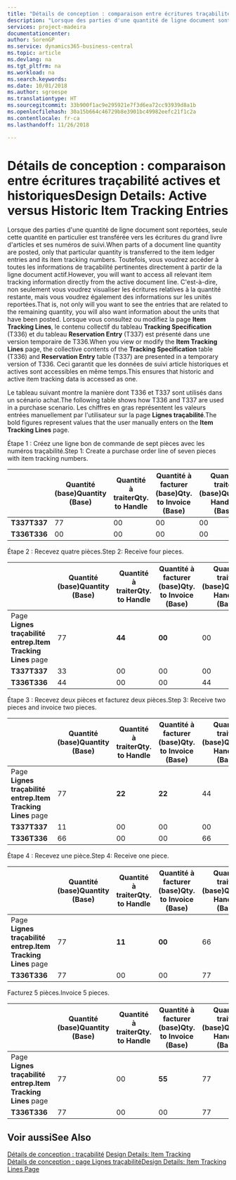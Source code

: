 ```yaml
---
title: "Détails de conception : comparaison entre écritures traçabilité actives et historiques | Microsoft Docs"
description: "Lorsque des parties d'une quantité de ligne document sont reportées, seule cette quantité en particulier est transférée vers les écritures du grand livre d'articles et ses numéros de suivi. Toutefois, vous voudrez accéder à toutes les informations de traçabilité pertinentes directement à partir de la ligne document actif. C'est-à-dire, non seulement vous voudrez visualiser les écritures relatives à la quantité restante, mais vous voudrez également des informations sur les unités reportées. Lorsque vous consultez ou modifiez la page **Item Tracking Lines**, le contenu collectif du tableau **Tracking Specification** (T336) et du tableau **Reservation Entry** (T337) est présenté dans une version temporaire de T336. Ceci garantit que les données de suivi article historiques et actives sont accessibles en même temps."
services: project-madeira
documentationcenter: 
author: SorenGP
ms.service: dynamics365-business-central
ms.topic: article
ms.devlang: na
ms.tgt_pltfrm: na
ms.workload: na
ms.search.keywords: 
ms.date: 10/01/2018
ms.author: sgroespe
ms.translationtype: HT
ms.sourcegitcommit: 33b900f1ac9e295921e7f3d6ea72cc93939d8a1b
ms.openlocfilehash: 30a15b664c46729b8e3901bc49982eefc21f1c2a
ms.contentlocale: fr-ca
ms.lasthandoff: 11/26/2018

---
```

# <a name="design-details-active-versus-historic-item-tracking-entries"></a><span data-ttu-id="aae6e-107">Détails de conception : comparaison entre écritures traçabilité actives et historiques</span><span class="sxs-lookup"><span data-stu-id="aae6e-107">Design Details: Active versus Historic Item Tracking Entries</span></span>
<span data-ttu-id="aae6e-108">Lorsque des parties d'une quantité de ligne document sont reportées, seule cette quantité en particulier est transférée vers les écritures du grand livre d'articles et ses numéros de suivi.</span><span class="sxs-lookup"><span data-stu-id="aae6e-108">When parts of a document line quantity are posted, only that particular quantity is transferred to the item ledger entries and its item tracking numbers.</span></span> <span data-ttu-id="aae6e-109">Toutefois, vous voudrez accéder à toutes les informations de traçabilité pertinentes directement à partir de la ligne document actif.</span><span class="sxs-lookup"><span data-stu-id="aae6e-109">However, you will want to access all relevant item tracking information directly from the active document line.</span></span> <span data-ttu-id="aae6e-110">C'est-à-dire, non seulement vous voudrez visualiser les écritures relatives à la quantité restante, mais vous voudrez également des informations sur les unités reportées.</span><span class="sxs-lookup"><span data-stu-id="aae6e-110">That is, not only will you want to see the entries that are related to the remaining quantity, you will also want information about the units that have been posted.</span></span> <span data-ttu-id="aae6e-111">Lorsque vous consultez ou modifiez la page **Item Tracking Lines**, le contenu collectif du tableau **Tracking Specification** (T336) et du tableau **Reservation Entry** (T337) est présenté dans une version temporaire de T336.</span><span class="sxs-lookup"><span data-stu-id="aae6e-111">When you view or modify the **Item Tracking Lines** page, the collective contents of the **Tracking Specification** table (T336) and **Reservation Entry** table (T337) are presented in a temporary version of T336.</span></span> <span data-ttu-id="aae6e-112">Ceci garantit que les données de suivi article historiques et actives sont accessibles en même temps.</span><span class="sxs-lookup"><span data-stu-id="aae6e-112">This ensures that historic and active item tracking data is accessed as one.</span></span>  

 <span data-ttu-id="aae6e-113">Le tableau suivant montre la manière dont T336 et T337 sont utilisés dans un scénario achat.</span><span class="sxs-lookup"><span data-stu-id="aae6e-113">The following table shows how T336 and T337 are used in a purchase scenario.</span></span> <span data-ttu-id="aae6e-114">Les chiffres en gras représentent les valeurs entrées manuellement par l'utilisateur sur la page **Lignes traçabilité**.</span><span class="sxs-lookup"><span data-stu-id="aae6e-114">The bold figures represent values that the user manually enters on the **Item Tracking Lines** page.</span></span>  

 <span data-ttu-id="aae6e-115">Étape 1 : Créez une ligne bon de commande de sept pièces avec les numéros traçabilité.</span><span class="sxs-lookup"><span data-stu-id="aae6e-115">Step 1: Create a purchase order line of seven pieces with item tracking numbers.</span></span>  

||<span data-ttu-id="aae6e-116">**Quantité (base)**</span><span class="sxs-lookup"><span data-stu-id="aae6e-116">**Quantity (Base)**</span></span>|<span data-ttu-id="aae6e-117">**Quantité à traiter**</span><span class="sxs-lookup"><span data-stu-id="aae6e-117">**Qty. to Handle**</span></span>|<span data-ttu-id="aae6e-118">**Quantité à facturer (base)**</span><span class="sxs-lookup"><span data-stu-id="aae6e-118">**Qty. to Invoice (Base)**</span></span>|<span data-ttu-id="aae6e-119">**Quantité traitée (base)**</span><span class="sxs-lookup"><span data-stu-id="aae6e-119">**Quantity Handled (Base)**</span></span>|<span data-ttu-id="aae6e-120">**Quantité facturée (base)**</span><span class="sxs-lookup"><span data-stu-id="aae6e-120">**Quantity Invoiced (Base)**</span></span>|  
|-|----------------------------------------------|--------------------------------------------|------------------------------------------------------|-------------------------------------------------------|--------------------------------------------------------|  
|<span data-ttu-id="aae6e-121">**T337**</span><span class="sxs-lookup"><span data-stu-id="aae6e-121">**T337**</span></span>|<span data-ttu-id="aae6e-122">7</span><span class="sxs-lookup"><span data-stu-id="aae6e-122">7</span></span>|<span data-ttu-id="aae6e-123">0</span><span class="sxs-lookup"><span data-stu-id="aae6e-123">0</span></span>|<span data-ttu-id="aae6e-124">0</span><span class="sxs-lookup"><span data-stu-id="aae6e-124">0</span></span>|<span data-ttu-id="aae6e-125">0</span><span class="sxs-lookup"><span data-stu-id="aae6e-125">0</span></span>|<span data-ttu-id="aae6e-126">0</span><span class="sxs-lookup"><span data-stu-id="aae6e-126">0</span></span>|  
|<span data-ttu-id="aae6e-127">**T336**</span><span class="sxs-lookup"><span data-stu-id="aae6e-127">**T336**</span></span>|<span data-ttu-id="aae6e-128">0</span><span class="sxs-lookup"><span data-stu-id="aae6e-128">0</span></span>|<span data-ttu-id="aae6e-129">0</span><span class="sxs-lookup"><span data-stu-id="aae6e-129">0</span></span>|<span data-ttu-id="aae6e-130">0</span><span class="sxs-lookup"><span data-stu-id="aae6e-130">0</span></span>|<span data-ttu-id="aae6e-131">0</span><span class="sxs-lookup"><span data-stu-id="aae6e-131">0</span></span>|<span data-ttu-id="aae6e-132">0</span><span class="sxs-lookup"><span data-stu-id="aae6e-132">0</span></span>|  

 <span data-ttu-id="aae6e-133">Étape 2 : Recevez quatre pièces.</span><span class="sxs-lookup"><span data-stu-id="aae6e-133">Step 2: Receive four pieces.</span></span>  

||<span data-ttu-id="aae6e-134">**Quantité (base)**</span><span class="sxs-lookup"><span data-stu-id="aae6e-134">**Quantity (Base)**</span></span>|<span data-ttu-id="aae6e-135">**Quantité à traiter**</span><span class="sxs-lookup"><span data-stu-id="aae6e-135">**Qty. to Handle**</span></span>|<span data-ttu-id="aae6e-136">**Quantité à facturer (base)**</span><span class="sxs-lookup"><span data-stu-id="aae6e-136">**Qty. to Invoice (Base)**</span></span>|<span data-ttu-id="aae6e-137">**Quantité traitée (base)**</span><span class="sxs-lookup"><span data-stu-id="aae6e-137">**Quantity Handled (Base)**</span></span>|<span data-ttu-id="aae6e-138">**Quantité facturée (base)**</span><span class="sxs-lookup"><span data-stu-id="aae6e-138">**Quantity Invoiced (Base)**</span></span>|  
|-|----------------------------------------------|--------------------------------------------|------------------------------------------------------|-------------------------------------------------------|--------------------------------------------------------|  
|<span data-ttu-id="aae6e-139">Page **Lignes traçabilité entrep.**</span><span class="sxs-lookup"><span data-stu-id="aae6e-139">**Item Tracking Lines** page</span></span>|<span data-ttu-id="aae6e-140">7</span><span class="sxs-lookup"><span data-stu-id="aae6e-140">7</span></span>|<span data-ttu-id="aae6e-141">**4**</span><span class="sxs-lookup"><span data-stu-id="aae6e-141">**4**</span></span>|<span data-ttu-id="aae6e-142">**0**</span><span class="sxs-lookup"><span data-stu-id="aae6e-142">**0**</span></span>|<span data-ttu-id="aae6e-143">0</span><span class="sxs-lookup"><span data-stu-id="aae6e-143">0</span></span>|<span data-ttu-id="aae6e-144">0</span><span class="sxs-lookup"><span data-stu-id="aae6e-144">0</span></span>|  
|<span data-ttu-id="aae6e-145">**T337**</span><span class="sxs-lookup"><span data-stu-id="aae6e-145">**T337**</span></span>|<span data-ttu-id="aae6e-146">3</span><span class="sxs-lookup"><span data-stu-id="aae6e-146">3</span></span>|<span data-ttu-id="aae6e-147">0</span><span class="sxs-lookup"><span data-stu-id="aae6e-147">0</span></span>|<span data-ttu-id="aae6e-148">0</span><span class="sxs-lookup"><span data-stu-id="aae6e-148">0</span></span>|<span data-ttu-id="aae6e-149">0</span><span class="sxs-lookup"><span data-stu-id="aae6e-149">0</span></span>|<span data-ttu-id="aae6e-150">0</span><span class="sxs-lookup"><span data-stu-id="aae6e-150">0</span></span>|  
|<span data-ttu-id="aae6e-151">**T336**</span><span class="sxs-lookup"><span data-stu-id="aae6e-151">**T336**</span></span>|<span data-ttu-id="aae6e-152">4</span><span class="sxs-lookup"><span data-stu-id="aae6e-152">4</span></span>|<span data-ttu-id="aae6e-153">0</span><span class="sxs-lookup"><span data-stu-id="aae6e-153">0</span></span>|<span data-ttu-id="aae6e-154">0</span><span class="sxs-lookup"><span data-stu-id="aae6e-154">0</span></span>|<span data-ttu-id="aae6e-155">4</span><span class="sxs-lookup"><span data-stu-id="aae6e-155">4</span></span>|<span data-ttu-id="aae6e-156">0</span><span class="sxs-lookup"><span data-stu-id="aae6e-156">0</span></span>|  

 <span data-ttu-id="aae6e-157">Étape 3 : Recevez deux pièces et facturez deux pièces.</span><span class="sxs-lookup"><span data-stu-id="aae6e-157">Step 3: Receive two pieces and invoice two pieces.</span></span>  

||<span data-ttu-id="aae6e-158">**Quantité (base)**</span><span class="sxs-lookup"><span data-stu-id="aae6e-158">**Quantity (Base)**</span></span>|<span data-ttu-id="aae6e-159">**Quantité à traiter**</span><span class="sxs-lookup"><span data-stu-id="aae6e-159">**Qty. to Handle**</span></span>|<span data-ttu-id="aae6e-160">**Quantité à facturer (base)**</span><span class="sxs-lookup"><span data-stu-id="aae6e-160">**Qty. to Invoice (Base)**</span></span>|<span data-ttu-id="aae6e-161">**Quantité traitée (base)**</span><span class="sxs-lookup"><span data-stu-id="aae6e-161">**Quantity Handled (Base)**</span></span>|<span data-ttu-id="aae6e-162">**Quantité facturée (base)**</span><span class="sxs-lookup"><span data-stu-id="aae6e-162">**Quantity Invoiced (Base)**</span></span>|  
|-|----------------------------------------------|--------------------------------------------|------------------------------------------------------|-------------------------------------------------------|--------------------------------------------------------|  
|<span data-ttu-id="aae6e-163">Page **Lignes traçabilité entrep.**</span><span class="sxs-lookup"><span data-stu-id="aae6e-163">**Item Tracking Lines** page</span></span>|<span data-ttu-id="aae6e-164">7</span><span class="sxs-lookup"><span data-stu-id="aae6e-164">7</span></span>|<span data-ttu-id="aae6e-165">**2**</span><span class="sxs-lookup"><span data-stu-id="aae6e-165">**2**</span></span>|<span data-ttu-id="aae6e-166">**2**</span><span class="sxs-lookup"><span data-stu-id="aae6e-166">**2**</span></span>|<span data-ttu-id="aae6e-167">4</span><span class="sxs-lookup"><span data-stu-id="aae6e-167">4</span></span>|<span data-ttu-id="aae6e-168">0</span><span class="sxs-lookup"><span data-stu-id="aae6e-168">0</span></span>|  
|<span data-ttu-id="aae6e-169">**T337**</span><span class="sxs-lookup"><span data-stu-id="aae6e-169">**T337**</span></span>|<span data-ttu-id="aae6e-170">1</span><span class="sxs-lookup"><span data-stu-id="aae6e-170">1</span></span>|<span data-ttu-id="aae6e-171">0</span><span class="sxs-lookup"><span data-stu-id="aae6e-171">0</span></span>|<span data-ttu-id="aae6e-172">0</span><span class="sxs-lookup"><span data-stu-id="aae6e-172">0</span></span>|<span data-ttu-id="aae6e-173">0</span><span class="sxs-lookup"><span data-stu-id="aae6e-173">0</span></span>|<span data-ttu-id="aae6e-174">0</span><span class="sxs-lookup"><span data-stu-id="aae6e-174">0</span></span>|  
|<span data-ttu-id="aae6e-175">**T336**</span><span class="sxs-lookup"><span data-stu-id="aae6e-175">**T336**</span></span>|<span data-ttu-id="aae6e-176">6</span><span class="sxs-lookup"><span data-stu-id="aae6e-176">6</span></span>|<span data-ttu-id="aae6e-177">0</span><span class="sxs-lookup"><span data-stu-id="aae6e-177">0</span></span>|<span data-ttu-id="aae6e-178">0</span><span class="sxs-lookup"><span data-stu-id="aae6e-178">0</span></span>|<span data-ttu-id="aae6e-179">6</span><span class="sxs-lookup"><span data-stu-id="aae6e-179">6</span></span>|<span data-ttu-id="aae6e-180">2</span><span class="sxs-lookup"><span data-stu-id="aae6e-180">2</span></span>|  

 <span data-ttu-id="aae6e-181">Étape 4 : Recevez une pièce.</span><span class="sxs-lookup"><span data-stu-id="aae6e-181">Step 4: Receive one piece.</span></span>  

||<span data-ttu-id="aae6e-182">**Quantité (base)**</span><span class="sxs-lookup"><span data-stu-id="aae6e-182">**Quantity (Base)**</span></span>|<span data-ttu-id="aae6e-183">**Quantité à traiter**</span><span class="sxs-lookup"><span data-stu-id="aae6e-183">**Qty. to Handle**</span></span>|<span data-ttu-id="aae6e-184">**Quantité à facturer (base)**</span><span class="sxs-lookup"><span data-stu-id="aae6e-184">**Qty. to Invoice (Base)**</span></span>|<span data-ttu-id="aae6e-185">**Quantité traitée (base)**</span><span class="sxs-lookup"><span data-stu-id="aae6e-185">**Quantity Handled (Base)**</span></span>|<span data-ttu-id="aae6e-186">**Quantité facturée (base)**</span><span class="sxs-lookup"><span data-stu-id="aae6e-186">**Quantity Invoiced (Base)**</span></span>|  
|-|----------------------------------------------|--------------------------------------------|------------------------------------------------------|-------------------------------------------------------|--------------------------------------------------------|  
|<span data-ttu-id="aae6e-187">Page **Lignes traçabilité entrep.**</span><span class="sxs-lookup"><span data-stu-id="aae6e-187">**Item Tracking Lines** page</span></span>|<span data-ttu-id="aae6e-188">7</span><span class="sxs-lookup"><span data-stu-id="aae6e-188">7</span></span>|<span data-ttu-id="aae6e-189">**1**</span><span class="sxs-lookup"><span data-stu-id="aae6e-189">**1**</span></span>|<span data-ttu-id="aae6e-190">**0**</span><span class="sxs-lookup"><span data-stu-id="aae6e-190">**0**</span></span>|<span data-ttu-id="aae6e-191">6</span><span class="sxs-lookup"><span data-stu-id="aae6e-191">6</span></span>|<span data-ttu-id="aae6e-192">2</span><span class="sxs-lookup"><span data-stu-id="aae6e-192">2</span></span>|  
|<span data-ttu-id="aae6e-193">**T336**</span><span class="sxs-lookup"><span data-stu-id="aae6e-193">**T336**</span></span>|<span data-ttu-id="aae6e-194">7</span><span class="sxs-lookup"><span data-stu-id="aae6e-194">7</span></span>|<span data-ttu-id="aae6e-195">0</span><span class="sxs-lookup"><span data-stu-id="aae6e-195">0</span></span>|<span data-ttu-id="aae6e-196">0</span><span class="sxs-lookup"><span data-stu-id="aae6e-196">0</span></span>|<span data-ttu-id="aae6e-197">7</span><span class="sxs-lookup"><span data-stu-id="aae6e-197">7</span></span>|<span data-ttu-id="aae6e-198">2</span><span class="sxs-lookup"><span data-stu-id="aae6e-198">2</span></span>|  

 <span data-ttu-id="aae6e-199">Facturez 5 pièces.</span><span class="sxs-lookup"><span data-stu-id="aae6e-199">Invoice 5 pieces.</span></span>  

||<span data-ttu-id="aae6e-200">**Quantité (base)**</span><span class="sxs-lookup"><span data-stu-id="aae6e-200">**Quantity (Base)**</span></span>|<span data-ttu-id="aae6e-201">**Quantité à traiter**</span><span class="sxs-lookup"><span data-stu-id="aae6e-201">**Qty. to Handle**</span></span>|<span data-ttu-id="aae6e-202">**Quantité à facturer (base)**</span><span class="sxs-lookup"><span data-stu-id="aae6e-202">**Qty. to Invoice (Base)**</span></span>|<span data-ttu-id="aae6e-203">**Quantité traitée (base)**</span><span class="sxs-lookup"><span data-stu-id="aae6e-203">**Quantity Handled (Base)**</span></span>|<span data-ttu-id="aae6e-204">**Quantité facturée (base)**</span><span class="sxs-lookup"><span data-stu-id="aae6e-204">**Quantity Invoiced (Base)**</span></span>|  
|-|----------------------------------------------|--------------------------------------------|------------------------------------------------------|-------------------------------------------------------|--------------------------------------------------------|  
|<span data-ttu-id="aae6e-205">Page **Lignes traçabilité entrep.**</span><span class="sxs-lookup"><span data-stu-id="aae6e-205">**Item Tracking Lines** page</span></span>|<span data-ttu-id="aae6e-206">7</span><span class="sxs-lookup"><span data-stu-id="aae6e-206">7</span></span>|<span data-ttu-id="aae6e-207">0</span><span class="sxs-lookup"><span data-stu-id="aae6e-207">0</span></span>|<span data-ttu-id="aae6e-208">**5**</span><span class="sxs-lookup"><span data-stu-id="aae6e-208">**5**</span></span>|<span data-ttu-id="aae6e-209">7</span><span class="sxs-lookup"><span data-stu-id="aae6e-209">7</span></span>|<span data-ttu-id="aae6e-210">2</span><span class="sxs-lookup"><span data-stu-id="aae6e-210">2</span></span>|  
|<span data-ttu-id="aae6e-211">**T336**</span><span class="sxs-lookup"><span data-stu-id="aae6e-211">**T336**</span></span>|<span data-ttu-id="aae6e-212">7</span><span class="sxs-lookup"><span data-stu-id="aae6e-212">7</span></span>|<span data-ttu-id="aae6e-213">0</span><span class="sxs-lookup"><span data-stu-id="aae6e-213">0</span></span>|<span data-ttu-id="aae6e-214">0</span><span class="sxs-lookup"><span data-stu-id="aae6e-214">0</span></span>|<span data-ttu-id="aae6e-215">7</span><span class="sxs-lookup"><span data-stu-id="aae6e-215">7</span></span>|<span data-ttu-id="aae6e-216">7</span><span class="sxs-lookup"><span data-stu-id="aae6e-216">7</span></span>|  

## <a name="see-also"></a><span data-ttu-id="aae6e-217">Voir aussi</span><span class="sxs-lookup"><span data-stu-id="aae6e-217">See Also</span></span>  
 <span data-ttu-id="aae6e-218">[Détails de conception : traçabilité](design-details-item-tracking.md) </span><span class="sxs-lookup"><span data-stu-id="aae6e-218">[Design Details: Item Tracking](design-details-item-tracking.md) </span></span>  
 [<span data-ttu-id="aae6e-219">Détails de conception : page Lignes traçabilité</span><span class="sxs-lookup"><span data-stu-id="aae6e-219">Design Details: Item Tracking Lines Page</span></span>](design-details-item-tracking-lines-window.md)

